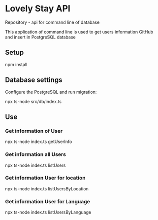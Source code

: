 # Lovely Stay API 
Repository  - api  for command line of database 

This application of command  line is used to get users information GitHub and insert in PostgreSQL database

## Setup

npm install

## Database settings

Configure the  PostgreSQL and  run  migration:

npx ts-node src/db/index.ts

## Use

### Get information of User 

npx ts-node index.ts getUserInfo <username>

### Get information all Users

npx  ts-node index.ts listUsers

### Get information User for location

npx ts-node index.ts listUsersByLocation <location>

### Get information  User for Language

npx ts-node index.ts listUsersByLanguage <language>
